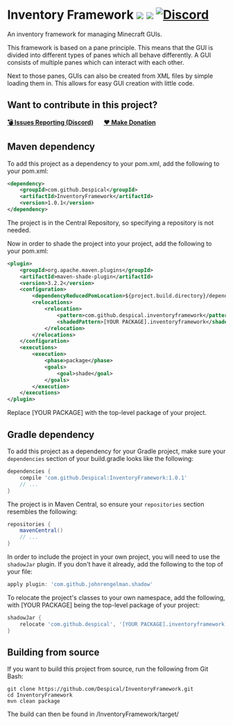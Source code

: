 # Inventory Framework [![](https://img.shields.io/badge/javadocs-latest-red.svg)](https://javadoc.io/doc/com.github.Despical/InventoryFramework) [![](https://img.shields.io/badge/wiki-click-blue.svg)](https://github.com/Despical/InventoryFramework/wiki) [![Discord](https://img.shields.io/discord/719922452259668000.svg?color=7289DA&label=discord)](https://discord.gg/Vhyy4HA)
An inventory framework for managing Minecraft GUIs.

This framework is based on a pane principle. This means that the GUI is divided into different types of panes which all behave differently. A GUI consists of multiple panes which can interact with each other.

Next to those panes, GUIs can also be created from XML files by simple loading them in. This allows for easy GUI creation with little code.

## Want to contribute in this project?
[**💣 Issues Reporting (Discord)**](https://discordapp.com/invite/Vhyy4HA)&nbsp;&nbsp;&nbsp;&nbsp;&nbsp;&nbsp;[**❤ Make Donation**](https://www.patreon.com/despical)


## Maven dependency
To add this project as a dependency to your pom.xml, add the following to your pom.xml:
```XML
<dependency>
    <groupId>com.github.Despical</groupId>
    <artifactId>InventoryFramework</artifactId>
    <version>1.0.1</version>
</dependency>
```
The project is in the Central Repository, so specifying a repository is not needed.

Now in order to shade the project into your project, add the following to your pom.xml:
```XML
<plugin>
    <groupId>org.apache.maven.plugins</groupId>
    <artifactId>maven-shade-plugin</artifactId>
    <version>3.2.2</version>
    <configuration>
        <dependencyReducedPomLocation>${project.build.directory}/dependency-reduced-pom.xml</dependencyReducedPomLocation>
        <relocations>
            <relocation>
                <pattern>com.github.despical.inventoryframework</pattern>
                <shadedPattern>[YOUR PACKAGE].inventoryframework</shadedPattern>
            </relocation>
        </relocations>
    </configuration>
    <executions>
        <execution>
            <phase>package</phase>
            <goals>
                <goal>shade</goal>
            </goals>
        </execution>
    </executions>
</plugin>
```
Replace [YOUR PACKAGE] with the top-level package of your project.

## Gradle dependency
To add this project as a dependency for your Gradle project, make sure your `dependencies` section of your build.gradle looks like the following:
```Groovy
dependencies {
    compile 'com.github.Despical:InventoryFramework:1.0.1'
    // ...
}
```
The project is in Maven Central, so ensure your `repositories` section resembles the following:
```Groovy
repositories {
    mavenCentral()
    // ...
}
```
In order to include the project in your own project, you will need to use the `shadowJar` plugin. If you don't have it already, add the following to the top of your file:
```Groovy
apply plugin: 'com.github.johnrengelman.shadow'
```
To relocate the project's classes to your own namespace, add the following, with [YOUR PACKAGE] being the top-level package of your project:
```Groovy
shadowJar {
    relocate 'com.github.despical', '[YOUR PACKAGE].inventoryframework'
}
```

## Building from source
If you want to build this project from source, run the following from Git Bash:

    git clone https://github.com/Despical/InventoryFramework.git
    cd InventoryFramework
    mvn clean package

The build can then be found in /InventoryFramework/target/